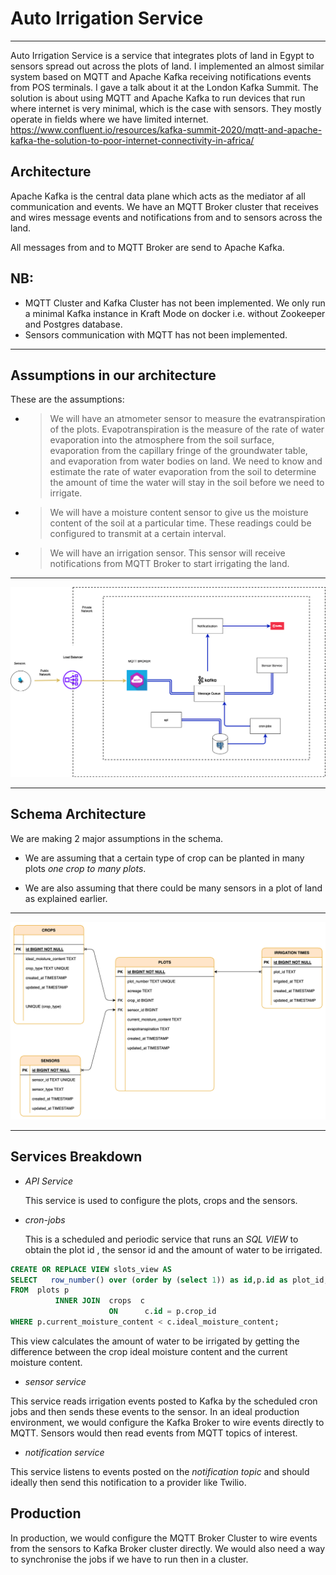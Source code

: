 # Auto Irrigation Service

----

Auto Irrigation Service is a service that integrates plots of land in Egypt to sensors spread out across the plots of land. I implemented an almost similar system based on MQTT and Apache Kafka receiving notifications events from POS terminals. I gave a talk about it at the London Kafka Summit. The solution is about using MQTT and Apache Kafka to run devices that run where internet is very minimal, which is the case with sensors. They mostly operate in fields where we have limited internet. https://www.confluent.io/resources/kafka-summit-2020/mqtt-and-apache-kafka-the-solution-to-poor-internet-connectivity-in-africa/


## Architecture

Apache Kafka is the central data plane which acts as the mediator af all communication and events. We have an MQTT Broker cluster
that receives and wires message events and notifications from and to sensors across the land. 

All messages from and to MQTT Broker are send to Apache Kafka. 


## NB:
- MQTT Cluster and Kafka Cluster has not been implemented. We only run a minimal Kafka instance in Kraft Mode on docker i.e. without Zookeeper and Postgres database. 
- Sensors communication with MQTT has not been implemented.

----

## Assumptions in our architecture
These are the assumptions:
- > We will have an atmometer sensor to measure the evatranspiration of the plots. Evapotranspiration is the measure of the rate of water evaporation into the atmosphere from the soil surface, evaporation from the capillary fringe of the groundwater table, and evaporation from water bodies on land. We need to know and estimate the rate of water evaporation from the soil to determine the amount of time the water will stay in the soil before we need to irrigate.
- > We will have a moisture content sensor to give us the moisture content of the soil at a particular time. These readings could be configured to transmit at a certain interval.
- > We will have an irrigation sensor. This sensor will receive notifications from MQTT Broker to start irrigating the land.
  

---

<img src="https://github.com/fadhilijuma/auto-irrigation-service/raw/main/drawio.png" >

---
## Schema Architecture
We are making 2 major assumptions in the schema. 

- We are assuming that a certain type of crop can be planted in many plots *one crop to many plots*.

- We are also assuming that there could be many sensors in a plot of land as explained earlier. 

---

<img src="https://github.com/fadhilijuma/auto-irrigation-service/raw/main/schema.png" >


---

## Services Breakdown 
- *API Service*


  This service is used to configure the plots, crops and the sensors.


- *cron-jobs*


  This is a scheduled and periodic service that runs an *SQL VIEW* to obtain the plot id , the sensor id and the amount of water to be irrigated. 
  
```sql
CREATE OR REPLACE VIEW slots_view AS
SELECT   row_number() over (order by (select 1)) as id,p.id as plot_id, sensor_id, (cast(c.ideal_moisture_content as int) - cast(p.current_moisture_content as int)) as volume
FROM  plots p
          INNER JOIN  crops  c
                      ON      c.id = p.crop_id
WHERE p.current_moisture_content < c.ideal_moisture_content;
```
This view calculates the amount of water to be irrigated by getting the difference between the crop ideal moisture content and the current moisture content.


- *sensor service*

This service reads irrigation events posted to Kafka by the scheduled cron jobs and then sends these events to the sensor. In an ideal production environment, we would configure the Kafka Broker to wire events directly to MQTT. Sensors would then read events from MQTT topics of interest.


- *notification service*

This service listens to events posted on the *notification topic* and should ideally then send this notification to a provider like Twilio.


## Production

In production, we would configure the MQTT Broker Cluster to wire events from the sensors to Kafka Broker cluster directly. We would also need a way to synchronise the jobs if we have to run then in a cluster. 